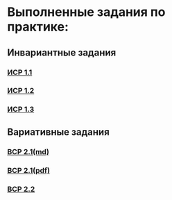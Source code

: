 # Выполненные задания по практике:
## Инвариантные задания
### [ИСР 1.1](https://github.com/fuquyoma/practice-3/blob/main/ИСР/ИСР%201.1/Гневнов%20Артем%20Евгеньевич%2C%20ИСР%201.1.pdf)
### [ИСР 1.2](https://github.com/fuquyoma/practice-3/blob/main/ИСР/ИСР%201.2/Гневнов%20Артем%20Евгеньевич%5EJ%20ИСР%201.2.pdf)
### [ИСР 1.3](https://github.com/fuquyoma/practice-3/blob/main/ИСР/ИСР%201.3/Гневнов%20Артем%20Евгеньевич%5EJ%20ИСР%201.3.pdf)
## Вариативные задания
### [ВСР 2.1(md)](https://github.com/fuquyoma/practice-3/blob/main/ВСР/ВСР%202.1/Гневнов%20Артем%20Евгеньевич%2C%20ВСР%202.1.md)
### [ВСР 2.1(pdf)](https://github.com/fuquyoma/practice-3/blob/main/ВСР/ВСР%202.1/Гневнов%20Артем%20Евгеньевич%2C%20ВСР%202.1.pdf)
### [ВСР 2.2](https://github.com/fuquyoma/practice-3/blob/main/ВСР/ВСР%202.2/Гневнов%20Артем%20Евгеньевич%5EJ%20ВСР%202.2.pdf)

